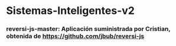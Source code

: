 # Sistemas-Inteligentes-v2

### **reversi-js-master:** Aplicación suministrada por Cristian, obtenida de **https://github.com/jbub/reversi-js**
